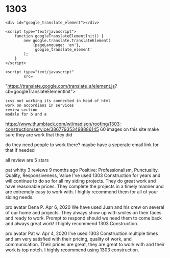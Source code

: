 # 1303

    <div id="google_translate_element"></div>
 
    <script type="text/javascript">
        function googleTranslateElementInit() {
            new google.translate.TranslateElement(
                {pageLanguage: 'en'},
                'google_translate_element'
            );
        }
    </script>
 
    <script type="text/javascript"
            src=
"https://translate.google.com/translate_a/element.js?
cb=googleTranslateElementInit">
    </script>

    scss not working its connected in head of html 
    work on accordians in services
    review section
    modale for b and a


https://www.thumbtack.com/wi/madison/roofing/1303-construction/service/386779353498886145 
60 images on this site make sure they are work that they did

do they need people to work there? maybe have a seperate email link for that if needed

all review are 5 stars
 
pat whitty
3 reviews
9 months ago
Positive: Professionalism, Punctuality, Quality, Responsiveness, Value
I've used 1303 Construction for years and will continue to do so for all my siding projects.  They do great work and have reasonable prices.  They complete the projects in a timely manner and are extremely easy to work with.  I highly recommend them for all of your siding needs.

pro avatar
Dena P.
Apr 6, 2020
We have used Juan and his crew on several of our home and projects. They always show up with smiles on their faces and ready to work. Prompt to respond should we need them to come back and always great work! I highly recommend 1303 Construction.

pro avatar
Pat w.
Apr 4, 2020
I've used 1303 Construction multiple times and am very satisfied with their pricing, quality of work, and communication. Their prices are great, they are great to work with and their work is top notch. I highly recommend using 1303 construction.